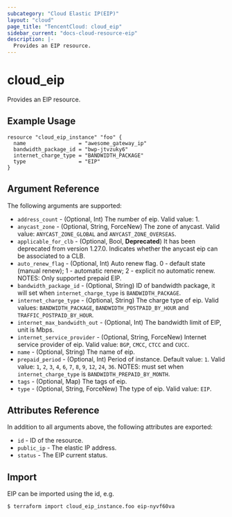 ```yaml
---
subcategory: "Cloud Elastic IP(EIP)"
layout: "cloud"
page_title: "TencentCloud: cloud_eip"
sidebar_current: "docs-cloud-resource-eip"
description: |-
  Provides an EIP resource.
---
```


# cloud_eip

Provides an EIP resource.

## Example Usage

```hcl
resource "cloud_eip_instance" "foo" {
  name                 = "awesome_gateway_ip"
  bandwidth_package_id = "bwp-jtvzuky6"
  internet_charge_type = "BANDWIDTH_PACKAGE"
  type                 = "EIP"
}
```

## Argument Reference

The following arguments are supported:

* `address_count` - (Optional, Int) The number of eip. Valid value: 1.
* `anycast_zone` - (Optional, String, ForceNew) The zone of anycast. Valid value: `ANYCAST_ZONE_GLOBAL` and `ANYCAST_ZONE_OVERSEAS`.
* `applicable_for_clb` - (Optional, Bool, **Deprecated**) It has been deprecated from version 1.27.0. Indicates whether the anycast eip can be associated to a CLB.
* `auto_renew_flag` - (Optional, Int) Auto renew flag.  0 - default state (manual renew); 1 - automatic renew; 2 - explicit no automatic renew. NOTES: Only supported prepaid EIP.
* `bandwidth_package_id` - (Optional, String) ID of bandwidth package, it will set when `internet_charge_type` is `BANDWIDTH_PACKAGE`.
* `internet_charge_type` - (Optional, String) The charge type of eip. Valid values: `BANDWIDTH_PACKAGE`, `BANDWIDTH_POSTPAID_BY_HOUR`  and `TRAFFIC_POSTPAID_BY_HOUR`.
* `internet_max_bandwidth_out` - (Optional, Int) The bandwidth limit of EIP, unit is Mbps.
* `internet_service_provider` - (Optional, String, ForceNew) Internet service provider of eip. Valid value: `BGP`, `CMCC`, `CTCC` and `CUCC`.
* `name` - (Optional, String) The name of eip.
* `prepaid_period` - (Optional, Int) Period of instance. Default value: `1`. Valid value: `1`, `2`, `3`, `4`, `6`, `7`, `8`, `9`, `12`, `24`, `36`. NOTES: must set when `internet_charge_type` is `BANDWIDTH_PREPAID_BY_MONTH`.
* `tags` - (Optional, Map) The tags of eip.
* `type` - (Optional, String, ForceNew) The type of eip. Valid value:  `EIP`.

## Attributes Reference

In addition to all arguments above, the following attributes are exported:

* `id` - ID of the resource.
* `public_ip` - The elastic IP address.
* `status` - The EIP current status.


## Import

EIP can be imported using the id, e.g.

```
$ terraform import cloud_eip_instance.foo eip-nyvf60va
```

